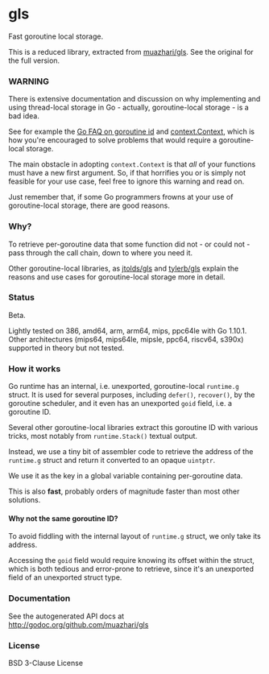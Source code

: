gls
===

Fast goroutine local storage.

This is a reduced library, extracted from [muazhari/gls](https://github.com/muazhari/gls).
See the original for the full version.


### WARNING ###

There is extensive documentation and discussion on why implementing and using
thread-local storage in Go - actually, goroutine-local storage - is a bad idea.

See for example the [Go FAQ on goroutine id](https://golang.org/doc/faq#no_goroutine_id)
and [context.Context](https://blog.golang.org/context), which is how you're encouraged
to solve problems that would require a goroutine-local storage.

The main obstacle in adopting `context.Context` is that *all* of your functions
must have a new first argument. So, if that horrifies you or is simply not feasible
for your use case, feel free to ignore this warning and read on.

Just remember that, if some Go programmers frowns at your use of goroutine-local
storage, there are good reasons.

### Why? ###

To retrieve per-goroutine data that some function did not - or could not -
pass through the call chain, down to where you need it.

Other goroutine-local libraries, as [jtolds/gls](https://github.com/jtolds/gls)
and [tylerb/gls](https://github.com/tylerb/gls) explain the reasons
and use cases for goroutine-local storage more in detail.

### Status ###

Beta.

Lightly tested on 386, amd64, arm, arm64, mips, ppc64le with Go 1.10.1.
Other architectures (mips64, mips64le, mipsle, ppc64, riscv64, s390x) supported in theory but not tested.

### How it works ###

Go runtime has an internal, i.e. unexported, goroutine-local `runtime.g` struct.
It is used for several purposes, including `defer()`, `recover()`,
by the goroutine scheduler, and it even has an unexported `goid` field,
i.e. a goroutine ID.

Several other goroutine-local libraries extract this goroutine ID
with various tricks, most notably from `runtime.Stack()` textual output.

Instead, we use a tiny bit of assembler code to retrieve the address
of the `runtime.g` struct and return it converted to an opaque `uintptr`.

We use it as the key in a global variable containing per-goroutine data.

This is also **fast**, probably orders of magnitude faster than most other solutions.

#### Why not the same goroutine ID? ####

To avoid fiddling with the internal layout of `runtime.g` struct,
we only take its address.

Accessing the `goid` field would require knowing its offset within the struct,
which is both tedious and error-prone to retrieve, since it's an unexported
field of an unexported struct type.

### Documentation ###

See the autogenerated API docs at http://godoc.org/github.com/muazhari/gls

### License ###

BSD 3-Clause License

